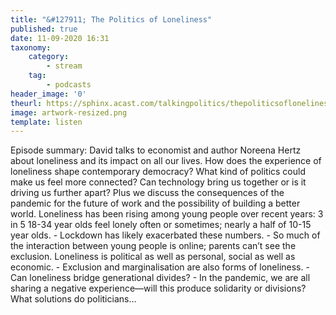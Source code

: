 ```yaml
---
title: "&#127911; The Politics of Loneliness"
published: true
date: 11-09-2020 16:31
taxonomy:
    category:
        - stream
    tag:
        - podcasts
header_image: '0'
theurl: https://sphinx.acast.com/talkingpolitics/thepoliticsofloneliness/media.mp3
image: artwork-resized.png
template: listen
--- 
```

Episode summary: David talks to economist and author Noreena Hertz about loneliness and its impact on all our lives. How does the experience of loneliness shape contemporary democracy? What kind of politics could make us feel more connected? Can technology bring us together or is it driving us further apart? Plus we discuss the consequences of the pandemic for the future of work and the possibility of building a better world. Loneliness has been rising among young people over recent years: 3 in 5 18-34 year olds feel lonely often or sometimes; nearly a half of 10-15 year olds. - Lockdown has likely exacerbated these numbers. - So much of the interaction between young people is online; parents can’t see the exclusion. Loneliness is political as well as personal, social as well as economic. - Exclusion and marginalisation are also forms of loneliness. - Can loneliness bridge generational divides? - In the pandemic, we are all sharing a negative experience—will this produce solidarity or divisions? What solutions do politicians…
